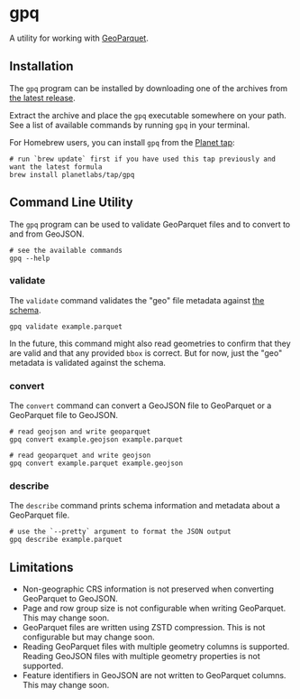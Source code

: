 # gpq

A utility for working with [GeoParquet](https://github.com/opengeospatial/geoparquet).

## Installation

The `gpq` program can be installed by downloading one of the archives from [the latest release](https://github.com/planetlabs/gpq/releases).

Extract the archive and place the `gpq` executable somewhere on your path.  See a list of available commands by running `gpq` in your terminal.

For Homebrew users, you can install `gpq` from the [Planet tap](https://github.com/planetlabs/homebrew-tap):

```shell
# run `brew update` first if you have used this tap previously and want the latest formula
brew install planetlabs/tap/gpq
```

## Command Line Utility

The `gpq` program can be used to validate GeoParquet files and to convert to and from GeoJSON.

```shell
# see the available commands
gpq --help
```

### validate

The `validate` command validates the "geo" file metadata against [the schema](https://github.com/opengeospatial/geoparquet/blob/main/format-specs/schema.json).

```shell
gpq validate example.parquet
```

In the future, this command might also read geometries to confirm that they are valid and that any provided `bbox` is correct.  But for now, just the "geo" metadata is validated against the schema.

### convert

The `convert` command can convert a GeoJSON file to GeoParquet or a GeoParquet file to GeoJSON.

```shell
# read geojson and write geoparquet
gpq convert example.geojson example.parquet
```

```shell
# read geoparquet and write geojson
gpq convert example.parquet example.geojson
```

### describe

The `describe` command prints schema information and metadata about a GeoParquet file.

```shell
# use the `--pretty` argument to format the JSON output
gpq describe example.parquet
```

## Limitations

 * Non-geographic CRS information is not preserved when converting GeoParquet to GeoJSON.
 * Page and row group size is not configurable when writing GeoParquet.  This may change soon.
 * GeoParquet files are written using ZSTD compression.  This is not configurable but may change soon.
 * Reading GeoParquet files with multiple geometry columns is supported.  Reading GeoJSON files with multiple geometry properties is not supported.
 * Feature identifiers in GeoJSON are not written to GeoParquet columns.  This may change soon.
